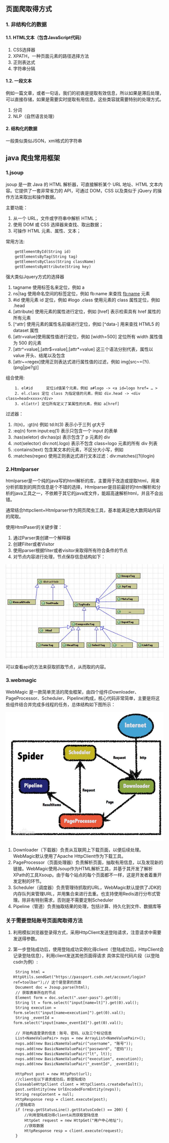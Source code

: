 ## 页面爬取得方式
### 1. 非结构化的数据
#### 1.1. HTML文本（包含JavaScript代码）
1. CSS选择器
2. XPATH，一种页面元素的路径选择方法
3. 正则表达式
4. 字符串分隔
#### 1.2. 一段文本
例如一篇文章，或者一句话，我们的初衷是提取有效信息，所以如果是滞后处理，可以直接存储，如果是需要实时提取有用信息。这些类容就需要特别的处理方式。

1. 分词
2. NLP（自然语言处理） 

#### 2. 结构化的数据
一般类似类似JSON，xml格式的字符串


## java 爬虫常用框架
### 1.jsoup
jsoup 是一款 Java 的 HTML 解析器，可直接解析某个 URL 地址、HTML 文本内容。它提供了一套非常省力的 API，可通过 DOM，CSS 以及类似于 jQuery 的操作方法来取出和操作数据。

主要功能：

1. 从一个 URL，文件或字符串中解析 HTML；
2. 使用 DOM 或 CSS 选择器来查找、取出数据；
3. 可操作 HTML 元素、属性、文本；

常用方法:

		getElementById(String id)
		getElementsByTag(String tag)
		getElementsByClass(String className)
		getElementsByAttribute(String key)

强大类似Jquery方式的选择器

1. tagname 使用标签名来定位，例如 a 
2. ns|tag     使用命名空间的标签定位，例如 fb:name 来查找 <fb:name> 元素 
3. #id     使用元素 id 定位，例如 #logo 
.class     使用元素的 class 属性定位，例如 .head 
4. [attribute] 使用元素的属性进行定位，例如 [href] 表示检索具有 href 属性的所有元素 
5. [^attr] 使用元素的属性名前缀进行定位，例如 [^data-] 用来查找 HTML5 的 dataset 属性 
6. [attr=value]使用属性值进行定位，例如 [width=500] 定位所有 width 属性值为 500 的元素 
7. [attr^=value],[attr$=value],[attr*=value] 这三个语法分别代表，属性以 value 开头、结尾以及包含 
8. [attr~=regex]使用正则表达式进行属性值的过滤，例如 img[src~=(?i)\.(png|jpe?g)] 

组合使用:

		1. el#id      定位id值某个元素，例如 a#logo -> <a id=logo href= … > 
		2. el.class 定位 class 为指定值的元素，例如 div.head -> <div class=head>xxxx</div> 
		3. el[attr] 定位所有定义了某属性的元素，例如 a[href]

过滤器：

1. :lt(n)，:gt(n)     例如 td:lt(3) 表示小于三列 gt大于
2. :eq(n)     form input:eq(1) 表示只包含一个 input 的表单 
3. :has(seletor)     div:has(p) 表示包含了 p 元素的 div 
4. :not(selector)     div:not(.logo) 表示不包含 class=logo 元素的所有 div 列表 
5. :contains(text)     包含某文本的元素，不区分大小写，例如 
6. :matches(regex)     使用正则表达式进行文本过滤：div:matches((?i)login) 
 

### 2.Htmlparser
htmlparser是一个纯的java写的html解析的库，主要用于改造或提取html，用来分析抓取到的网页信息是个不错的选择，Htmlparser是目前最好的html解析和分析的java工具之一，不依赖于其它的java库文件，能超高速解析html，并且不会出错。

通常结合httpclient+Htmlparser作为网页爬虫工具，基本能满足绝大数网站内容的爬取。

使用HtmlPaser的关键步骤：

1. 通过Parser类创建一个解释器
2. 创建Filter或者Visitor
3. 使用parser根据filter或者visitor来取得所有符合条件的节点
4. 对节点内容进行处理，节点保存信息结构如下：

![Alt text](image/htmlparser_node.jpg "节点保存信息")

可以查看api的方法来获取抓取节点，从而取的内容。

### 3.webmagic
WebMagic 是一款简单灵活的爬虫框架，由四个组件(Downloader、PageProcessor、Scheduler、Pipeline)构成，核心代码非常简单，主要是将这些组件结合并完成多线程的任务，总体结构如下图所示：

![Alt text](image/webmagic_process.png "总体结构")

1. Downloader（下载器）负责从互联网上下载页面，以便后续处理。WebMagic默认使用了Apache HttpClient作为下载工具。
2. PageProcessor（页面处理器）负责解析页面，抽取有用信息，以及发现新的链接。WebMagic使用Jsoup作为HTML解析工具，并基于其开发了解析XPath的工具Xsoup。由于每个站点的每个页面都不一样，这是开发者着重开发定制的环节。
3. Scheduler（调度器）负责管理待抓取的URL，WebMagic默认提供了JDK的内存队列来管理URL，并用集合来进行去重。也支持使用Redis进行分布式管理。除非有特别需求，否则是不需要定制Scheduler
4. Pipeline（管道）负责抽取结果的处理，包括计算、持久化到文件、数据库等


### 关于需要登陆账号页面爬取得方法
1. 利用模拟浏览器登录得方式，采用HttpClient发送登陆请求，注意请求中需要发送得参数。
2. 第一步登陆成功后，使用登陆成功实例化得client（登陆成功后，HttpClient会记录登陆信息），利用client发送其他页面得请求
具体实现代码片段（以登陆csdn为例）:

		String html = HttpUtils.sendGet("https://passport.csdn.net/account/login?ref=toolbar");// 这个是登录的页面
   		Document doc = Jsoup.parse(html);
    	// 获取表单所在的节点
    	Element form = doc.select(".user-pass").get(0);
   		String lt = form.select("input[name=lt]").get(0).val();
    	String execution = form.select("input[name=execution]").get(0).val();
   	 	String _eventId = form.select("input[name=_eventId]").get(0).val();

    	// 开始构造登录的信息：账号、密码、以及三个标记信息
    	List<NameValuePair> nvps = new ArrayList<NameValuePair>();
    	nvps.add(new BasicNameValuePair("username", "账号"));
    	nvps.add(new BasicNameValuePair("password", "密码"));
    	nvps.add(new BasicNameValuePair("lt", lt));
    	nvps.add(new BasicNameValuePair("execution", execution));
    	nvps.add(new BasicNameValuePair("_eventId", _eventId));
		
		HttpPost post = new HttpPost(url);
		//client在以下请求成功后，即登陆成功
      	CloseableHttpClient client = HttpClients.createDefault();
      	post.setEntity(new UrlEncodedFormEntity(nvps));
      	String respContent = null;
      	HttpResponse resp = client.execute(post);
		//登陆成功
      	if (resp.getStatusLine().getStatusCode() == 200) {
        	//利用登陆成功得client从而获取登陆信息
			HttpGet request = new HttpGet("用户中心地址");
			//获取数据
			HttpResponse resp = client.execute(request);
      	}
		
